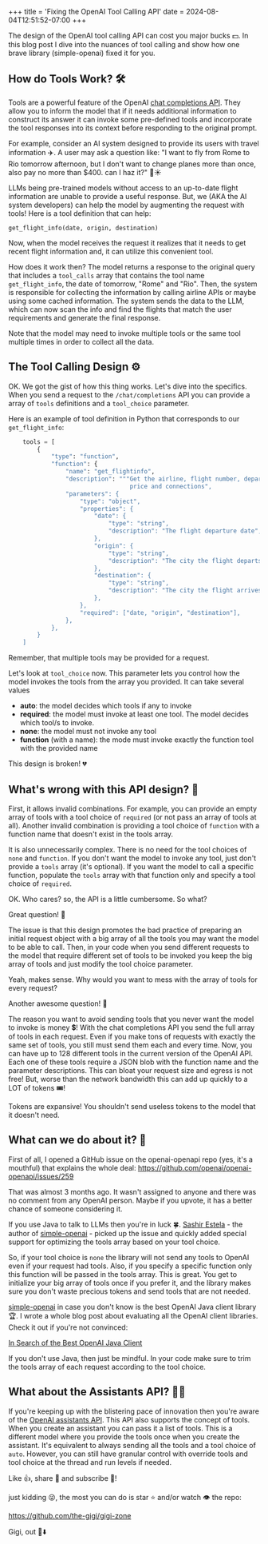 +++
title = 'Fixing the OpenAI Tool Calling API'
date = 2024-08-04T12:51:52-07:00
+++

The design of the OpenAI tool calling API can cost you major bucks 💵. In this blog post I dive into
the nuances of tool calling and show how one brave library (simple-openai) fixed it for you.

<!--more-->

## How do Tools Work? 🛠️

Tools are a powerful feature of the
OpenAI [chat completions API](https://platform.openai.com/docs/api-reference/chat/create). They
allow you to inform the model that if it needs additional information to construct its answer it can
invoke some pre-defined tools and incorporate the tool responses into its context before responding
to the original prompt.

For example, consider an AI system designed to provide its users with travel information ✈️. A user
may ask a question like: "I want to fly from Rome to Rio tomorrow afternoon, but I don't want to
change planes more than once, also pay no more than $400. can I haz it?" 🍹☀️

LLMs being pre-trained models without access to an up-to-date flight information are unable to
provide a useful response. But, we (AKA the AI system developers) can help the model by augmenting
the request with tools! Here is a tool definition that can help:

```shell
get_flight_info(date, origin, destination)
```

Now, when the model receives the request it realizes that it needs to get recent flight information
and, it can utilize this convenient tool.

How does it work then? The model returns a response to the original query that includes
a `tool_calls` array that contains the tool name `get_flight_info`, the date of tomorrow, "Rome"
and "Rio". Then, the system is responsible for collecting the information by calling airline APIs or
maybe using some cached information. The system sends the data to the LLM, which can now scan the
info and find the flights that match the user requirements and generate the final response.

Note that the model may need to invoke multiple tools or the same tool multiple times in order to
collect all the data.

## The Tool Calling Design ⚙️

OK. We got the gist of how this thing works. Let's dive into the specifics. When you send a request
to the `/chat/completions` API you can provide a array of `tools` definitions and a `tool_choice`
parameter.

Here is an example of tool definition in Python that corresponds to our `get_flight_info`:

```python
    tools = [
        {
            "type": "function",
            "function": {
                "name": "get_flightinfo",
                "description": """Get the airline, flight number, departure and arrival times
                                  price and connections",
                "parameters": {
                    "type": "object",
                    "properties": {
                        "date": {
                            "type": "string",
                            "description": "The flight departure date",
                        },
                        "origin": {
                            "type": "string",
                            "description": "The city the flight departs from",
                        },
                        "destination": {
                            "type": "string",
                            "description": "The city the flight arrives at",
                        },                        
                    },
                    "required": ["date, "origin", "destination"],
                },
            },
        }
    ]
```

Remember, that multiple tools may be provided for a request.

Let's look at `tool_choice` now. This parameter lets you control how the model invokes the tools
from the array you provided. It can take several values

- **auto**: the model decides which tools if any to invoke
- **required**: the model must invoke at least one tool. The model decides which tool/s to invoke.
- **none**: the model must not invoke any tool
- **function** (with a name): the mode must invoke exactly the function tool with the provided name

This design is broken! 💔

## What's wrong with this API design? 🤷‍

First, it allows invalid combinations. For example, you can provide an empty array of tools with a
tool choice of `required` (or not pass an array of tools at all). Another invalid combination is
providing a tool choice of `function` with a function name that doesn't exist in the tools array.

It is also unnecessarily complex. There is no need for the tool choices of `none` and `function`. If
you don't want the model to invoke any tool, just don't provide a `tools` array (it's optional).
If you want the model to call a specific function, populate the `tools` array with that function
only and specify a tool choice of `required`.

OK. Who cares? so, the API is a little cumbersome. So what?

Great question!  👏

The issue is that this design promotes the bad practice of preparing an initial request object with
a big array of all the tools you may want the model to be able to call. Then, in your code when you
send different requests to the model that require different set of tools to be invoked you keep the
big array of tools and just modify the tool choice parameter.

Yeah, makes sense. Why would you want to mess with the array of tools for every request?

Another awesome question! 👏

The reason you want to avoid sending tools that you never want the model to invoke is money 💲! With
the chat completions API you send the full array of tools in each request. Even if you make tons of
requests with exactly the same set of tools, you still must send them each and every time. Now, you
can have up to 128 different tools in the current version of the OpenAI API. Each one of these tools
require a JSON blob with the function name and the parameter descriptions. This can bloat your
request size and egress is not free! But, worse than the network bandwidth this can add up
quickly to a LOT of tokens 🎟️!

Tokens are expansive! You shouldn't send useless tokens to the model that it doesn't need.

## What can we do about it? 🤔

First of all, I opened a GitHub issue on the openai-openapi repo (yes, it's a mouthful) that
explains the whole deal:
https://github.com/openai/openai-openapi/issues/259

That was almost 3 months ago. It wasn't assigned to anyone and there was no comment from any OpenAI
person. Maybe if you upvote, it has a better chance of someone considering it.

If you use Java to talk to LLMs then you're in luck
🍀.  [Sashir Estela](https://github.com/sashirestela) - the author
of [simple-openai](https://github.com/sashirestela/simple-openai) - picked up the issue and quickly
added special support for optimizing the tools array based on your tool choice.

So, if your tool choice is `none` the library will not send any tools to OpenAI even if your request
had tools. Also, if you specify a specific function only this function will be passed in the
tools array. This is great. You get to initialize your big array of tools once if you prefer it, and
the library makes sure you don't waste precious tokens and send tools that are not needed.

[simple-openai](https://github.com/sashirestela/simple-openai) in case you don't know is the best
OpenAI Java client library 🏆. I wrote a whole blog post about evaluating all the OpenAI client
libraries. Check it out if you're not convinced:

[In Search of the Best OpenAI Java Client](http://localhost:1313/gigi-zone/posts/2024/02/in-search-of-the-best-openai-java-client/)

If you don't use Java, then just be mindful. In your code make sure to trim the tools array of each
request according to the tool choice.

## What about the Assistants API? 🧑‍💼

If you're keeping up with the blistering pace of innovation then you're aware of
the [OpenAI assistants API](https://platform.openai.com/docs/api-reference/assistants/object). This
API also supports the concept of tools. When you create an assistant you can pass it a list of
tools. This is a different model where you provide the tools once when you create the assistant.
It's equivalent to always sending all the tools and a tool choice of `auto`. However, you can still
have granular control with override tools and tool choice at the thread and run levels if needed.

Like 👍, share 🔗 and subscribe 🔔!

just kidding 😜, the most you can do is star ⭐ and/or watch 👁️ the repo:

https://github.com/the-gigi/gigi-zone

Gigi, out 🎤⬇️
